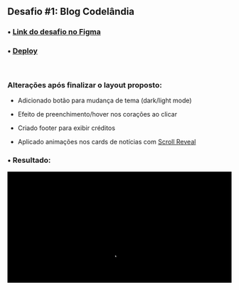 ## Desafio #1: Blog Codelândia

### • [Link do desafio no Figma](https://www.figma.com/file/Yb9IBH56g7T1hdIyZ3BMNO/Desafios---Codel%C3%A2ndia?type=design&node-id=0-1&mode=design) 

### • [Deploy](https://geovanaborba.github.io/Codelandia-desafios/Desafio-1/) 

<br>

### Alterações após finalizar o layout proposto:

* Adicionado botão para mudança de tema (dark/light mode)

* Efeito de preenchimento/hover nos corações ao clicar

* Criado footer para exibir créditos

* Aplicado animações nos cards de notícias com [Scroll Reveal](https://scrollrevealjs.org/guide/hello-world.html)

### • Resultado: 

<img src="./src/assets/img/resultado_desafio1.gif">